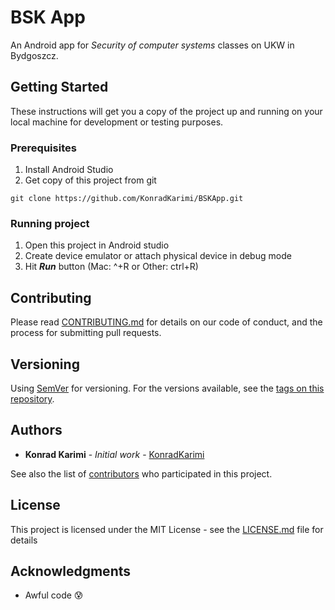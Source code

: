 # BSK App

An Android app for *Security of computer systems* classes on UKW in Bydgoszcz.

## Getting Started

These instructions will get you a copy of the project up and running on your local machine for development or testing purposes.

### Prerequisites

1. Install Android Studio
2. Get copy of this project from git

```
git clone https://github.com/KonradKarimi/BSKApp.git
```

### Running project

1. Open this project in Android studio
2. Create device emulator or attach physical device in debug mode
3. Hit ***Run*** button (Mac: ^+R or Other: ctrl+R)

## Contributing

Please read [CONTRIBUTING.md](https://github.com/KonradKarimi/BSKApp) for details on our code of conduct, and the process for submitting pull requests.

## Versioning

Using [SemVer](http://semver.org/) for versioning. For the versions available, see the [tags on this repository](https://github.com/KonradKarimi/BSKApp/tags).

## Authors

* **Konrad Karimi** - *Initial work* - [KonradKarimi](https://github.com/KonradKarimi)

See also the list of [contributors](https://github.com/KonradKarimi/BSKApp/contributors) who participated in this project.

## License

This project is licensed under the MIT License - see the [LICENSE.md](LICENSE.md) file for details

## Acknowledgments

* Awful code :cold_sweat:

